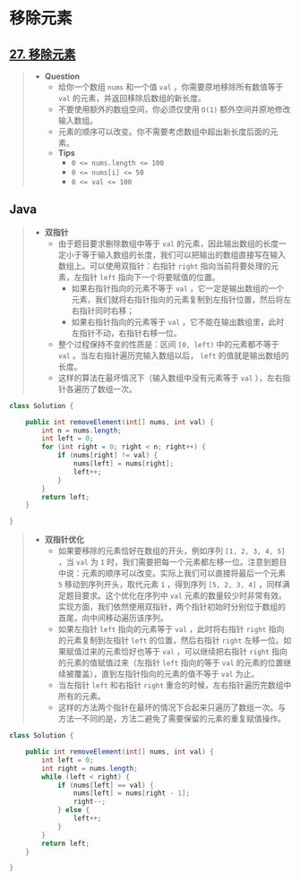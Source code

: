 # 移除元素

## [27. 移除元素](https://leetcode.cn/problems/remove-element/)

> - **Question**
>   - 给你一个数组 `nums` 和一个值 `val` ，你需要原地移除所有数值等于 `val` 的元素，并返回移除后数组的新长度。
>   - 不要使用额外的数组空间，你必须仅使用 `O(1)` 额外空间并原地修改输入数组。
>   - 元素的顺序可以改变。你不需要考虑数组中超出新长度后面的元素。
>   - **Tips**
>     - `0 <= nums.length <= 100`
>     - `0 <= nums[i] <= 50`
>     - `0 <= val <= 100`

## Java

> - **双指针**
>   - 由于题目要求删除数组中等于 `val` 的元素，因此输出数组的长度一定小于等于输入数组的长度，我们可以把输出的数组直接写在输入数组上。可以使用双指针：右指针 `right` 指向当前将要处理的元素，左指针 `left` 指向下一个将要赋值的位置。
>     - 如果右指针指向的元素不等于 `val` ，它一定是输出数组的一个元素，我们就将右指针指向的元素复制到左指针位置，然后将左右指针同时右移；
>     - 如果右指针指向的元素等于 `val` ，它不能在输出数组里，此时左指针不动，右指针右移一位。
>   - 整个过程保持不变的性质是：区间 `[0, left)` 中的元素都不等于 `val` 。当左右指针遍历完输入数组以后， `left` 的值就是输出数组的长度。
>   - 这样的算法在最坏情况下（输入数组中没有元素等于 `val` ），左右指针各遍历了数组一次。

```java
class Solution {

    public int removeElement(int[] nums, int val) {
        int n = nums.length;
        int left = 0;
        for (int right = 0; right < n; right++) {
            if (nums[right] != val) {
                nums[left] = nums[right];
                left++;
            }
        }
        return left;
    }

}
```

> - **双指针优化**
>   - 如果要移除的元素恰好在数组的开头，例如序列 `[1, 2, 3, 4, 5]` ，当 `val` 为 `1` 时，我们需要把每一个元素都左移一位。注意到题目中说：元素的顺序可以改变。实际上我们可以直接将最后一个元素 `5` 移动到序列开头，取代元素 `1` ，得到序列 `[5, 2, 3, 4]` ，同样满足题目要求。这个优化在序列中 `val` 元素的数量较少时非常有效。实现方面，我们依然使用双指针，两个指针初始时分别位于数组的首尾，向中间移动遍历该序列。
>   - 如果左指针 `left` 指向的元素等于 `val` ，此时将右指针 `right` 指向的元素复制到左指针 `left` 的位置，然后右指针 `right` 左移一位。如果赋值过来的元素恰好也等于 `val` ，可以继续把右指针 `right` 指向的元素的值赋值过来（左指针 `left` 指向的等于 `val` 的元素的位置继续被覆盖），直到左指针指向的元素的值不等于 `val` 为止。
>   - 当左指针 `left` 和右指针 `right` 重合的时候，左右指针遍历完数组中所有的元素。
>   - 这样的方法两个指针在最坏的情况下合起来只遍历了数组一次。与方法一不同的是，方法二避免了需要保留的元素的重复赋值操作。

```java
class Solution {

    public int removeElement(int[] nums, int val) {
        int left = 0;
        int right = nums.length;
        while (left < right) {
            if (nums[left] == val) {
                nums[left] = nums[right - 1];
                right--;
            } else {
                left++;
            }
        }
        return left;
    }

}
```
